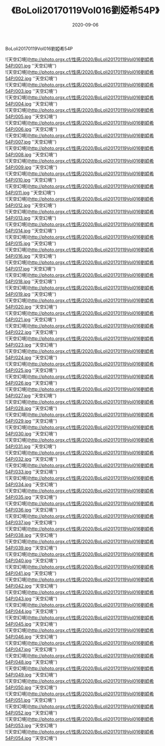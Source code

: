 ﻿---
layout: post
title:  《BoLoli20170119Vol016劉婭希54P》
date:   2020-09-06
img: http://photo.orgx.cf/性感/2020/BoLoli20170119Vol016劉婭希54P/000.jpg
categories: [美女, 清纯, 唯美]
---

BoLoli20170119Vol016劉婭希54P



![天空幻境](http://photo.orgx.cf/性感/2020/BoLoli20170119Vol016劉婭希54P/001.jpg ''天空幻境'') <br>
![天空幻境](http://photo.orgx.cf/性感/2020/BoLoli20170119Vol016劉婭希54P/002.jpg ''天空幻境'') <br>
![天空幻境](http://photo.orgx.cf/性感/2020/BoLoli20170119Vol016劉婭希54P/003.jpg ''天空幻境'') <br>
![天空幻境](http://photo.orgx.cf/性感/2020/BoLoli20170119Vol016劉婭希54P/004.jpg ''天空幻境'') <br>
![天空幻境](http://photo.orgx.cf/性感/2020/BoLoli20170119Vol016劉婭希54P/005.jpg ''天空幻境'') <br>
![天空幻境](http://photo.orgx.cf/性感/2020/BoLoli20170119Vol016劉婭希54P/006.jpg ''天空幻境'') <br>
![天空幻境](http://photo.orgx.cf/性感/2020/BoLoli20170119Vol016劉婭希54P/007.jpg ''天空幻境'') <br>
![天空幻境](http://photo.orgx.cf/性感/2020/BoLoli20170119Vol016劉婭希54P/008.jpg ''天空幻境'') <br>
![天空幻境](http://photo.orgx.cf/性感/2020/BoLoli20170119Vol016劉婭希54P/009.jpg ''天空幻境'') <br>
![天空幻境](http://photo.orgx.cf/性感/2020/BoLoli20170119Vol016劉婭希54P/010.jpg ''天空幻境'') <br>
![天空幻境](http://photo.orgx.cf/性感/2020/BoLoli20170119Vol016劉婭希54P/011.jpg ''天空幻境'') <br>
![天空幻境](http://photo.orgx.cf/性感/2020/BoLoli20170119Vol016劉婭希54P/012.jpg ''天空幻境'') <br>
![天空幻境](http://photo.orgx.cf/性感/2020/BoLoli20170119Vol016劉婭希54P/013.jpg ''天空幻境'') <br>
![天空幻境](http://photo.orgx.cf/性感/2020/BoLoli20170119Vol016劉婭希54P/014.jpg ''天空幻境'') <br>
![天空幻境](http://photo.orgx.cf/性感/2020/BoLoli20170119Vol016劉婭希54P/015.jpg ''天空幻境'') <br>
![天空幻境](http://photo.orgx.cf/性感/2020/BoLoli20170119Vol016劉婭希54P/016.jpg ''天空幻境'') <br>
![天空幻境](http://photo.orgx.cf/性感/2020/BoLoli20170119Vol016劉婭希54P/017.jpg ''天空幻境'') <br>
![天空幻境](http://photo.orgx.cf/性感/2020/BoLoli20170119Vol016劉婭希54P/018.jpg ''天空幻境'') <br>
![天空幻境](http://photo.orgx.cf/性感/2020/BoLoli20170119Vol016劉婭希54P/019.jpg ''天空幻境'') <br>
![天空幻境](http://photo.orgx.cf/性感/2020/BoLoli20170119Vol016劉婭希54P/020.jpg ''天空幻境'') <br>
![天空幻境](http://photo.orgx.cf/性感/2020/BoLoli20170119Vol016劉婭希54P/021.jpg ''天空幻境'') <br>
![天空幻境](http://photo.orgx.cf/性感/2020/BoLoli20170119Vol016劉婭希54P/022.jpg ''天空幻境'') <br>
![天空幻境](http://photo.orgx.cf/性感/2020/BoLoli20170119Vol016劉婭希54P/023.jpg ''天空幻境'') <br>
![天空幻境](http://photo.orgx.cf/性感/2020/BoLoli20170119Vol016劉婭希54P/024.jpg ''天空幻境'') <br>
![天空幻境](http://photo.orgx.cf/性感/2020/BoLoli20170119Vol016劉婭希54P/025.jpg ''天空幻境'') <br>
![天空幻境](http://photo.orgx.cf/性感/2020/BoLoli20170119Vol016劉婭希54P/026.jpg ''天空幻境'') <br>
![天空幻境](http://photo.orgx.cf/性感/2020/BoLoli20170119Vol016劉婭希54P/027.jpg ''天空幻境'') <br>
![天空幻境](http://photo.orgx.cf/性感/2020/BoLoli20170119Vol016劉婭希54P/028.jpg ''天空幻境'') <br>
![天空幻境](http://photo.orgx.cf/性感/2020/BoLoli20170119Vol016劉婭希54P/029.jpg ''天空幻境'') <br>
![天空幻境](http://photo.orgx.cf/性感/2020/BoLoli20170119Vol016劉婭希54P/030.jpg ''天空幻境'') <br>
![天空幻境](http://photo.orgx.cf/性感/2020/BoLoli20170119Vol016劉婭希54P/031.jpg ''天空幻境'') <br>
![天空幻境](http://photo.orgx.cf/性感/2020/BoLoli20170119Vol016劉婭希54P/032.jpg ''天空幻境'') <br>
![天空幻境](http://photo.orgx.cf/性感/2020/BoLoli20170119Vol016劉婭希54P/033.jpg ''天空幻境'') <br>
![天空幻境](http://photo.orgx.cf/性感/2020/BoLoli20170119Vol016劉婭希54P/034.jpg ''天空幻境'') <br>
![天空幻境](http://photo.orgx.cf/性感/2020/BoLoli20170119Vol016劉婭希54P/035.jpg ''天空幻境'') <br>
![天空幻境](http://photo.orgx.cf/性感/2020/BoLoli20170119Vol016劉婭希54P/036.jpg ''天空幻境'') <br>
![天空幻境](http://photo.orgx.cf/性感/2020/BoLoli20170119Vol016劉婭希54P/037.jpg ''天空幻境'') <br>
![天空幻境](http://photo.orgx.cf/性感/2020/BoLoli20170119Vol016劉婭希54P/038.jpg ''天空幻境'') <br>
![天空幻境](http://photo.orgx.cf/性感/2020/BoLoli20170119Vol016劉婭希54P/039.jpg ''天空幻境'') <br>
![天空幻境](http://photo.orgx.cf/性感/2020/BoLoli20170119Vol016劉婭希54P/040.jpg ''天空幻境'') <br>
![天空幻境](http://photo.orgx.cf/性感/2020/BoLoli20170119Vol016劉婭希54P/041.jpg ''天空幻境'') <br>
![天空幻境](http://photo.orgx.cf/性感/2020/BoLoli20170119Vol016劉婭希54P/042.jpg ''天空幻境'') <br>
![天空幻境](http://photo.orgx.cf/性感/2020/BoLoli20170119Vol016劉婭希54P/043.jpg ''天空幻境'') <br>
![天空幻境](http://photo.orgx.cf/性感/2020/BoLoli20170119Vol016劉婭希54P/044.jpg ''天空幻境'') <br>
![天空幻境](http://photo.orgx.cf/性感/2020/BoLoli20170119Vol016劉婭希54P/045.jpg ''天空幻境'') <br>
![天空幻境](http://photo.orgx.cf/性感/2020/BoLoli20170119Vol016劉婭希54P/046.jpg ''天空幻境'') <br>
![天空幻境](http://photo.orgx.cf/性感/2020/BoLoli20170119Vol016劉婭希54P/047.jpg ''天空幻境'') <br>
![天空幻境](http://photo.orgx.cf/性感/2020/BoLoli20170119Vol016劉婭希54P/048.jpg ''天空幻境'') <br>
![天空幻境](http://photo.orgx.cf/性感/2020/BoLoli20170119Vol016劉婭希54P/049.jpg ''天空幻境'') <br>
![天空幻境](http://photo.orgx.cf/性感/2020/BoLoli20170119Vol016劉婭希54P/050.jpg ''天空幻境'') <br>
![天空幻境](http://photo.orgx.cf/性感/2020/BoLoli20170119Vol016劉婭希54P/051.jpg ''天空幻境'') <br>
![天空幻境](http://photo.orgx.cf/性感/2020/BoLoli20170119Vol016劉婭希54P/052.jpg ''天空幻境'') <br>
![天空幻境](http://photo.orgx.cf/性感/2020/BoLoli20170119Vol016劉婭希54P/053.jpg ''天空幻境'') <br>
![天空幻境](http://photo.orgx.cf/性感/2020/BoLoli20170119Vol016劉婭希54P/054.jpg ''天空幻境'') <br>